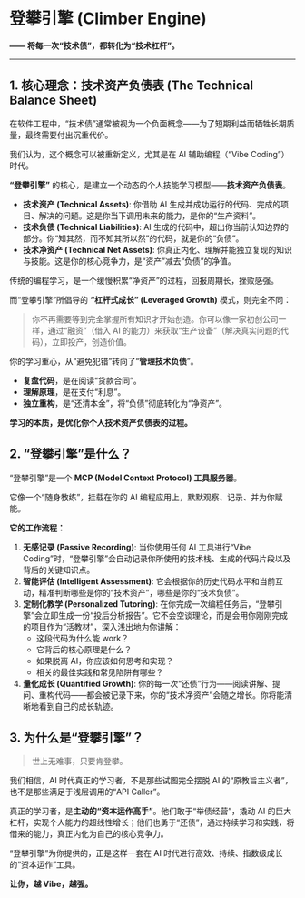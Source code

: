 # 登攀引擎 (Climber Engine)

**—— 将每一次“技术债”，都转化为“技术杠杆”。**

---

## 1. 核心理念：技术资产负债表 (The Technical Balance Sheet)

在软件工程中，“技术债”通常被视为一个负面概念——为了短期利益而牺牲长期质量，最终需要付出沉重代价。

我们认为，这个概念可以被重新定义，尤其是在 AI 辅助编程（“Vibe Coding”）时代。

**“登攀引擎”** 的核心，是建立一个动态的个人技能学习模型——**技术资产负债表**。

- **技术资产 (Technical Assets)**: 你借助 AI 生成并成功运行的代码、完成的项目、解决的问题。这是你当下调用未来的能力，是你的“生产资料”。
- **技术负债 (Technical Liabilities)**: AI 生成的代码中，超出你当前认知边界的部分。你“知其然，而不知其所以然”的代码，就是你的“负债”。
- **技术净资产 (Technical Net Assets)**: 你真正内化、理解并能独立复现的知识与技能。这是你的核心竞争力，是“资产”减去“负债”的净值。

传统的编程学习，是一个缓慢积累“净资产”的过程，回报周期长，挫败感强。

而“登攀引擎”所倡导的 **“杠杆式成长” (Leveraged Growth)** 模式，则完全不同：

> 你不再需要等到完全掌握所有知识才开始创造。你可以像一家初创公司一样，通过“融资”（借入 AI 的能力）来获取“生产设备”（解决真实问题的代码），立即投产，创造价值。

你的学习重心，从“避免犯错”转向了“**管理技术负债**”。

- **复盘代码**，是在阅读“贷款合同”。
- **理解原理**，是在支付“利息”。
- **独立重构**，是“还清本金”，将“负债”彻底转化为“净资产”。

**学习的本质，是优化你个人技术资产负债表的过程。**

## 2. “登攀引擎”是什么？

“登攀引擎”是一个 **MCP (Model Context Protocol) 工具服务器**。

它像一个“随身教练”，挂载在你的 AI 编程应用上，默默观察、记录、并为你赋能。

**它的工作流程：**

1. **无感记录 (Passive Recording)**: 当你使用任何 AI 工具进行“Vibe Coding”时，“登攀引擎”会自动记录你所使用的技术栈、生成的代码片段以及背后的关键知识点。
2. **智能评估 (Intelligent Assessment)**: 它会根据你的历史代码水平和当前互动，精准判断哪些是你的“技术资产”，哪些是你的“技术负债”。
3. **定制化教学 (Personalized Tutoring)**: 在你完成一次编程任务后，“登攀引擎”会立即生成一份“投后分析报告”。它不会空谈理论，而是会用你刚刚完成的项目作为“活教材”，深入浅出地为你讲解：
    - 这段代码为什么能 work？
    - 它背后的核心原理是什么？
    - 如果脱离 AI，你应该如何思考和实现？
    - 相关的最佳实践和常见陷阱有哪些？
4. **量化成长 (Quantified Growth)**: 你的每一次“还债”行为——阅读讲解、提问、重构代码——都会被记录下来，你的“技术净资产”会随之增长。你将能清晰地看到自己的成长轨迹。

## 3. 为什么是“登攀引擎”？

> 世上无难事，只要肯登攀。

我们相信，AI 时代真正的学习者，不是那些试图完全摆脱 AI 的“原教旨主义者”，也不是那些满足于浅层调用的“API Caller”。

真正的学习者，是**主动的“资本运作高手”**。他们敢于“举债经营”，撬动 AI 的巨大杠杆，实现个人能力的超线性增长；他们也勇于“还债”，通过持续学习和实践，将借来的能力，真正内化为自己的核心竞争力。

“登攀引擎”为你提供的，正是这样一套在 AI 时代进行高效、持续、指数级成长的“资本运作”工具。

**让你，越 Vibe，越强。**